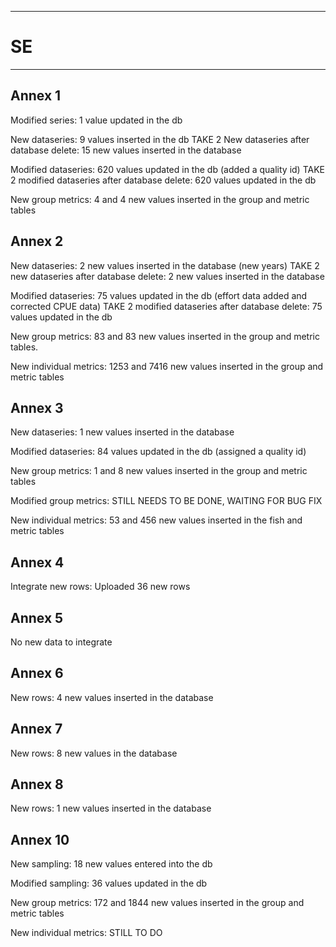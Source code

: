 
-----------------------------------------------------------
# SE
-----------------------------------------------------------
## Annex 1
Modified series: 1 value updated in the db

New dataseries: 9 values inserted in the db
TAKE 2 New dataseries after database delete: 15 new values inserted in the database

Modified dataseries: 620 values updated in the db (added a quality id)
TAKE 2 modified dataseries after database delete: 620 values updated in the db

New group metrics: 4 and 4 new values inserted in the group and metric tables

## Annex 2
New dataseries: 2 new values inserted in the database (new years)
TAKE 2 new dataseries after database delete: 2 new values inserted in the database

Modified dataseries: 75 values updated in the db (effort data added and corrected CPUE data)
TAKE 2 modified dataseries after database delete: 75 values updated in the db

New group metrics: 83 and 83 new values inserted in the group and metric tables.

New individual metrics: 1253 and 7416 new values inserted in the group and metric tables

## Annex 3
New dataseries: 1 new values inserted in the database

Modified dataseries: 84 values updated in the db (assigned a quality id)

New group metrics: 1 and 8 new values inserted in the group and metric tables

Modified group metrics: STILL NEEDS TO BE DONE, WAITING FOR BUG FIX

New individual metrics: 53 and 456 new values inserted in the fish and metric tables

## Annex 4
Integrate new rows: Uploaded 36 new rows

## Annex 5
No new data to integrate

## Annex 6
New rows: 4 new values inserted in the database

## Annex 7
New rows: 8 new values in the database

## Annex 8
New rows: 1 new values inserted in the database


## Annex 10
New sampling: 18 new values entered into the db

Modified sampling: 36 values updated in the db

New group metrics: 172 and 1844 new values inserted in the group and metric tables

New individual metrics: STILL TO DO

